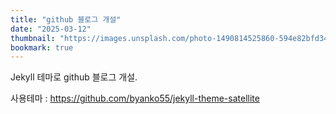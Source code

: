 ```yaml
---
title: "github 블로그 개설"
date: "2025-03-12"
thumbnail: "https://images.unsplash.com/photo-1490814525860-594e82bfd34a?q=80&w=2095&auto=format&fit=crop&ixlib=rb-4.0.3&ixid=M3wxMjA3fDB8MHxwaG90by1wYWdlfHx8fGVufDB8fHx8fA%3D%3D"
bookmark: true
---
```

Jekyll 테마로 github 블로그 개설.

사용테마 : <a href="https://github.com/byanko55/jekyll-theme-satellite">https://github.com/byanko55/jekyll-theme-satellite</a>
